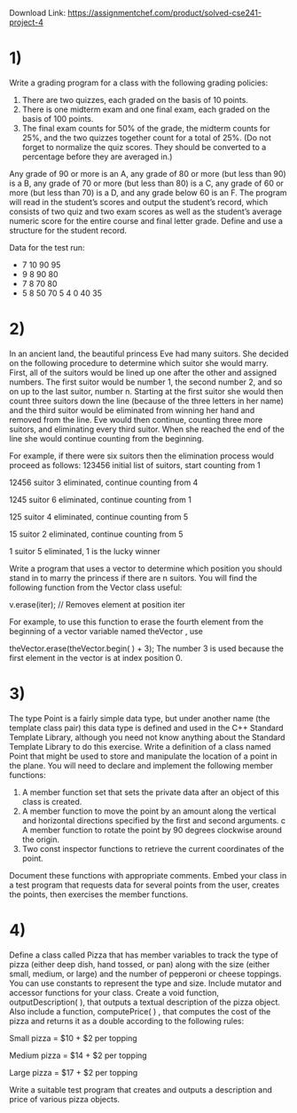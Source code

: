 Download Link: https://assignmentchef.com/product/solved-cse241-project-4
<br>
<h1>1)</h1>

Write a grading program for a class with the following grading policies:

<ol>

 <li>There are two quizzes, each graded on the basis of 10 points.</li>

 <li>There is one midterm exam and one final exam, each graded on the basis of 100 points.</li>

 <li>The final exam counts for 50% of the grade, the midterm counts for 25%, and the two quizzes together count for a total of 25%. (Do not forget to normalize the quiz scores. They should be converted to a percentage before they are averaged in.)</li>

</ol>

Any grade of 90 or more is an A, any grade of 80 or more (but less than 90) is a B, any grade of 70 or more (but less than 80) is a C, any grade of 60 or more (but less than 70) is a D, and any grade below 60 is an F. The program will read in the student’s scores and output the student’s record, which consists of two quiz and two exam scores as well as the student’s average numeric score for the entire course and final letter grade. Define and use a structure for the student record.

Data for the test run:

<ul>

 <li>7 10   90    95</li>

 <li>9 8    90    80</li>

 <li>7 8    70    80</li>

 <li>5 8    50    70 5   4     0    40    35</li>

</ul>

<h1>2)</h1>

In an ancient land, the beautiful princess Eve had many suitors. She decided on the following procedure to determine which suitor she would marry. First, all of the suitors would be lined up one after the other and assigned numbers. The first suitor would be number 1, the second number 2, and so on up to the last suitor, number n. Starting at the first suitor she would then count three suitors down the line (because of the three letters in her name) and the third suitor would be eliminated from winning her hand and removed from the line. Eve would then continue, counting three more suitors, and eliminating every third suitor. When she reached the end of the line she would continue counting from the beginning.

For example, if there were six suitors then the elimination process would proceed as follows:     123456 initial list of suitors, start counting from 1

12456 suitor 3 eliminated, continue counting from 4

1245 suitor 6 eliminated, continue counting from 1

125 suitor 4 eliminated, continue counting from 5

15  suitor 2 eliminated, continue counting from 5

1  suitor 5 eliminated, 1 is the lucky winner

Write a program that uses a vector to determine which position you should stand in to marry the princess if there are n  suitors. You will find the following function from the Vector class useful:

v.erase(iter); // Removes element at position iter

For example, to use this function to erase the fourth element from the beginning of a vector variable named theVector , use

theVector.erase(theVector.begin( ) + 3);   The number 3 is used because the first element in the vector is at index position 0.

<h1>3)</h1>

The type  Point  is a fairly simple data type, but under another name (the template class pair)  this data type is defined and used in the C++ Standard Template Library, although you need not know anything about the Standard Template Library to do this exercise. Write a definition of a class named Point  that might be used to store and manipulate the location of a point in the plane. You will need to declare and implement the following member functions:

<ol>

 <li>A member function set  that sets the private data after an object of this class is created.</li>

 <li>A member function to move the point by an amount along the vertical and horizontal directions specified by the first and second arguments. c    A member function to rotate the point by 90 degrees clockwise around the origin.</li>

 <li>Two  const  inspector functions to retrieve the current coordinates of the point.</li>

</ol>

Document these functions with appropriate comments. Embed your class in a test program that requests data for several points from the user, creates the points, then exercises the member functions.




<h1>4)</h1>

Define a class called  Pizza  that has member variables to track the type of pizza (either deep dish, hand tossed, or pan) along with the size (either small, medium, or large) and the number of pepperoni or cheese toppings. You can use constants to represent the type and size. Include mutator and accessor functions for your class. Create a void function, outputDescription( ),  that outputs a textual description of the pizza object. Also include a function, computePrice( ) , that computes the cost of the pizza and returns it as a double according to the following rules:

Small pizza = $10 + $2 per topping

Medium pizza = $14 + $2 per topping

Large pizza = $17 + $2 per topping

Write a suitable test program that creates and outputs a description and price of various pizza objects.